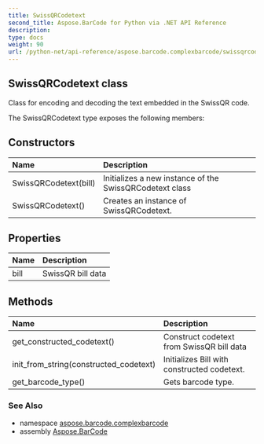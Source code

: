 ```yaml
---
title: SwissQRCodetext
second_title: Aspose.BarCode for Python via .NET API Reference
description: 
type: docs
weight: 90
url: /python-net/api-reference/aspose.barcode.complexbarcode/swissqrcodetext/
---
```


## SwissQRCodetext class

Class for encoding and decoding the text embedded in the SwissQR code.

The SwissQRCodetext type exposes the following members:
## Constructors
| Name | Description |
| :- | :- |
|SwissQRCodetext(bill)|Initializes a new instance of the SwissQRCodetext class|
|SwissQRCodetext()|Creates an instance of SwissQRCodetext.|
## Properties
| Name | Description |
| :- | :- |
|bill|SwissQR bill data|
## Methods
| Name | Description |
| :- | :- |
|get_constructed_codetext()|Construct codetext from SwissQR bill data|
|init_from_string(constructed_codetext)|Initializes Bill with constructed codetext.|
|get_barcode_type()|Gets barcode type.|

### See Also

* namespace [aspose.barcode.complexbarcode](/barcode/python-net/api-reference/aspose.barcode.complexbarcode/)
* assembly [Aspose.BarCode](/barcode/python-net/api-reference/)

